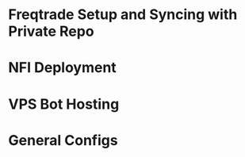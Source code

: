 # Freqtrade Setup and Syncing with Private Repo

# NFI Deployment

# VPS Bot Hosting

# General Configs

